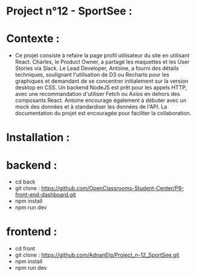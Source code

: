 # Project n°12 - SportSee :

# Contexte :

- Ce projet consiste à refaire la page profil utilisateur du site en utilisant React. Charles, le Product Owner, a partagé les maquettes et les User Stories via Slack. Le Lead Developer, Antoine, a fourni des détails techniques, soulignant l'utilisation de D3 ou Recharts pour les graphiques et demandant de se concentrer initialement sur la version desktop en CSS. Un backend NodeJS est prêt pour les appels HTTP, avec une recommandation d'utiliser Fetch ou Axios en dehors des composants React. Antoine encourage également à débuter avec un mock des données et à standardiser les données de l'API. La documentation du projet est encouragée pour faciliter la collaboration.

# Installation :

# backend :

- cd back
- git clone : https://github.com/OpenClassrooms-Student-Center/P9-front-end-dashboard.git
- npm install
- npm run dev

# frontend :

- cd front
- git clone : https://github.com/AdnanElg/Project_n-12_SportSee.git
- npm install
- npm run dev
